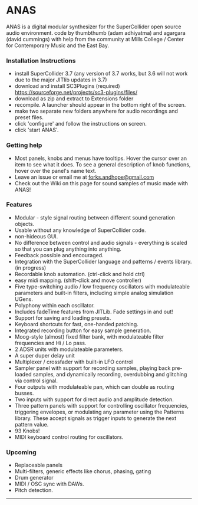 # ANAS

ANAS is a digital modular synthesizer for the SuperCollider open source audio environment. 
code by thumbthumb (adam adhiyatma) and agargara (david cummings) 
with help from the community at Mills College / Center for Contemporary Music and the East Bay.


### Installation Instructions
- install SuperCollider 3.7 (any version of 3.7 works, but 3.6 will not work due to the major JITlib updates in 3.7)
- download and install SC3Plugins (required) https://sourceforge.net/projects/sc3-plugins/files/
- download as zip and extract to Extensions folder
- recompile. A launcher should appear in the bottom right of the screen. 
- make two separate new folders anywhere for audio recordings and preset files. 
- click 'configure' and follow the instructions on screen.
- click 'start ANAS'. 

### Getting help
- Most panels, knobs and menus have tooltips. Hover the cursor over an item to see what it does. To see a general description of knob functions, hover over the panel's name text. 
- Leave an issue or email me at forks.andhope@gmail.com
- Check out the Wiki on this page for sound samples of music made with ANAS! 

### Features
- Modular - style signal routing between different sound generation objects. 
- Usable without any knowledge of SuperCollider code. 
- non-hideous GUI. 
- No difference between control and audio signals - everything is scaled so that you can plug anything into anything. 
- Feedback possible and encouraged. 
- Integration with the SuperCollider language and patterns / events library. (in progress)
- Recordable knob automation. (ctrl-click and hold ctrl)
- easy midi mapping. (shift-click and move controller)
- Five type-switching audio / low frequency oscillators with modulateable parameters and built-in filters, including
  simple analog simulation UGens. 
- Polyphony within each oscillator. 
- Includes fadeTime features from JITLib. Fade settings in and out! 
- Support for saving and loading presets. 
- Keyboard shortcuts for fast, one-handed patching. 
- Integrated recording button for easy sample generation. 
- Moog-style (almost) fixed filter bank, with modulateable filter frequencies and Hi / Lo pass. 
- 2 ADSR units with modulateable parameters. 
- A super duper delay unit
- Multiplexer / crossfader with built-in LFO control
- Sampler panel with support for recording samples, playing back pre-loaded samples, and dynamically recording, overdubbing and 
  glitching via control signal. 
- Four outputs with modulateable pan, which can double as routing busses. 
- Two inputs with support for direct audio and amplitude detection. 
- Three pattern panels with support for controlling oscillator frequencies, triggering envelopes, or modulating any parameter
  using the Patterns library. These accept signals as trigger inputs to generate the next pattern value. 
- 93 Knobs!
- MIDI keyboard control routing for oscillators. 


### Upcoming

- Replaceable panels
- Multi-filters, generic effects like chorus, phasing, gating
- Drum generator
- MIDI / OSC sync with DAWs.
- Pitch detection. 


------
